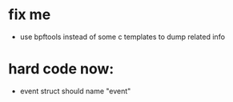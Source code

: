 # fix me

- use bpftools instead of some c templates to dump related info

# hard code now:

- event struct should name "event"
